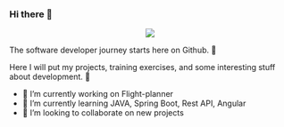 ### Hi there 👋

<div id="header" align="center">
  <img src="https://media.giphy.com/media/hqU2KkjW5bE2v2Z7Q2/giphy.gif"/>
</div>

The software developer journey starts here on Github. :rocket:

Here I will put my projects, training exercises, and some interesting stuff about development. :briefcase:

- 🔭 I’m currently working on Flight-planner
- 🌱 I’m currently learning JAVA, Spring Boot, Rest API, Angular
- 👯 I’m looking to collaborate on new projects
